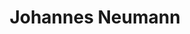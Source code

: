 ---
title: "Johannes Neumann"
first_name: Johannes
last_name: Neumann
role: M.Sc. Student

bio: 
user_groups:
  - Students

avatar: avatar.jpg
---